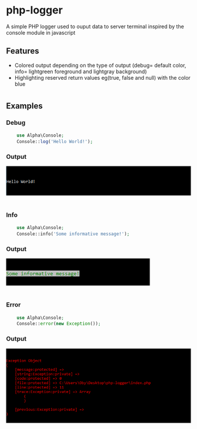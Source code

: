 # php-logger
A simple PHP logger used to ouput data to server terminal inspired by the console module in javascript

## Features
* Colored output depending on the type of output (debug= default color, info= lightgreen foreground and lightgray background)
*  Highlighting reserved return values eg(true, false and null) with the color blue
#
#
## Examples
### Debug 
```php
    use Alpha\Console;
    Console::log('Hello World!');
```
### Output
![debug-output](https://raw.githubusercontent.com/claretnnamocha/php-logger/master/debug.png)
#
#
### Info 
```php
    use Alpha\Console;
    Console::info('Some informative message!');
```
### Output
![info-output](https://raw.githubusercontent.com/claretnnamocha/php-logger/master/info.png)
#
#
### Error 
```php
    use Alpha\Console;
    Console::error(new Exception());
```
### Output
![error-output](https://raw.githubusercontent.com/claretnnamocha/php-logger/master/error.png)
